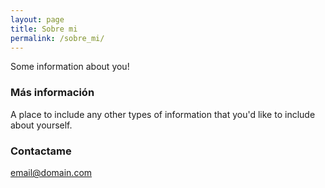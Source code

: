 ```yaml
---
layout: page
title: Sobre mi
permalink: /sobre_mi/
---
```


Some information about you!

### Más información

A place to include any other types of information that you'd like to include about yourself.

### Contactame

[email@domain.com](mailto:avitareyes28@gmail.com)
